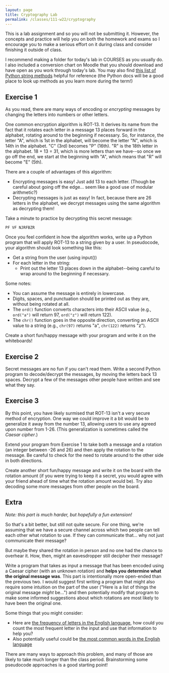 ```yaml
---
layout: page
title: Cryptography Lab 
permalink: /classes/111-w22/cryptography
---
```


This is a lab assignment and so you will not be submitting it.
However, the concepts and practice will help you on both the homework and exams so I encourage you to make a serious effort on it during class and consider finishing it outside of class.

I recommend making a folder for today's lab in COURSES as you usually do.
I also included a conversion chart on Moodle that you should download and have open as you work through today's lab.
You may also find [this list of Python string methods](https://docs.python.org/3/library/stdtypes.html#string-methods) helpful for reference (the Python docs will be a good place to look up methods as you learn more during the term!)

## Exercise 1
As you read, there are many ways of encoding or *encrypting* messages by changing the letters into numbers or other letters.

One common encryption algorithm is ROT-13. It derives its name from the fact that it rotates each letter in a message 13 places forward in the alphabet, rotating around to the beginning if necessary. So, for instance, the letter "A", which is 1st in the alphabet, will become the letter "N", which is 14th in the alphabet. "C" (3rd) becomes "P" (16th). "R" is the 18th letter in the alphabet. 18 + 13 = 31, which is more letters than we have--so once we go off the end, we start at the beginning with "A", which means that "R" will become "E" (5th).

There are a couple of advantages of this algorithm:

* Encrypting messages is easy! Just add 13 to each letter. (Though be careful about going off the edge... seem like a good use of modular arithmetic?)
* Decrypting messages is just as easy! In fact, because there are 26 letters in the alphabet, we decrypt messages using the same algorithm as decrypting them!

Take a minute to practice by decrypting this secret message:

```
PF VF NJRFBZR
```

Once you feel confident in how the algorithm works, write up a Python program that will apply ROT-13 to a string given by a user. In pseudocode, your algorithm should look something like this:

* Get a string from the user (using input())
* For each letter in the string:
    * Print out the letter 13 places down in the alphabet--being careful to wrap around to the beginning if necessary.

Some notes:

* You can assume the message is entirely in lowercase.
* Digits, spaces, and punctuation should be printed out as they are, without being rotated at all.
* The `ord()` function converts characters into their ASCII value (e.g., `ord("a")` will return 97, `ord("z")` will return 122).
* The `chr()` function goes in the opposite direction, converting an ASCII value to a string (e.g., `chr(97)` returns "a", `chr(122)` returns "z").

Create a short fun/happy message with your program and write it on the whiteboards!

## Exercise 2
Secret messages are no fun if you can't read them. 
Write a second Python program to decode/decrypt the messages, by moving the letters back 13 spaces.
Decrypt a few of the messages other people have written and see what they say.

## Exercise 3
By this point, you have likely surmised that ROT-13 isn't a very secure method of encryption. 
One way we could improve it a bit would be to generalize it away from the number 13, allowing users to use any agreed upon number from 1-26. (This generalization is sometimes called the *Caesar cipher*.)

Extend your program from Exercise 1 to take both a message and a rotation (an integer between -26 and 26) and then apply the rotation to the message. Be careful to check for the need to rotate around to the other side in both directions.

Create another short fun/happy message and write it on the board with the rotation amount (if you were trying to keep it a secret, you would agree with your friend ahead of time what the rotation amount would be).
Try also decoding some more messages from other people on the board.

## Extra
*Note: this part is much harder, but hopefully a fun extension!*

So that's a bit better, but still not quite secure. For one thing, we're assuming that we have a secure channel across which two people can tell each other what rotation to use. If they can communicate that... why not just communicate their message?

But maybe they shared the rotation in person and no one had the chance to overhear it. How, then, might an eavesdropper still decipher their message?

Write a program that takes as input a message that has been encoded using a Caesar cipher (with an unknown rotation) and **helps you determine what the original message was**. This part is intentionally more open-ended than the previous two. I would suggest first writing a program that might also require some intuition on the part of the user ("Here is a list of things the original message *might* be...") and then potentially modify that program to make some informed suggestions about which rotations are most likely to have been the original one.

Some things that you might consider:

* Here are [the frequency of letters in the English language](https://en.wikipedia.org/wiki/Letter_frequency), how could you count the most frequent letter in the input and use that information to help you?
* Also potentially useful could be [the most common words in the English language](https://en.wikipedia.org/wiki/Most_common_words_in_English)

There are many ways to approach this problem, and many of those are likely to take much longer than the class period. Brainstorming some pseudocode approaches is a good starting point!